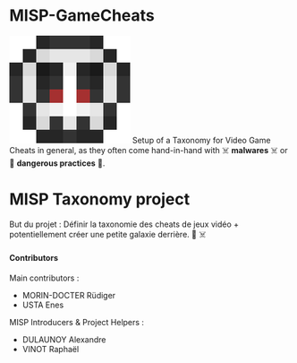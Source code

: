 # MISP-GameCheats
![Pixel Skull](Small_Skull.png)
Setup of a Taxonomy for Video Game Cheats in general, as they often come hand-in-hand with :skull_and_crossbones: **malwares** :skull_and_crossbones: or :space_invader: **dangerous practices** :space_invader:. 

# MISP Taxonomy project

But du projet : Définir la taxonomie des cheats de jeux vidéo + potentiellement créer une petite galaxie derrière. :space_invader: :skull_and_crossbones:

#### Contributors
Main contributors : 
- MORIN-DOCTER Rüdiger
- USTA Enes

MISP Introducers & Project Helpers :
- DULAUNOY Alexandre
- VINOT Raphaël
